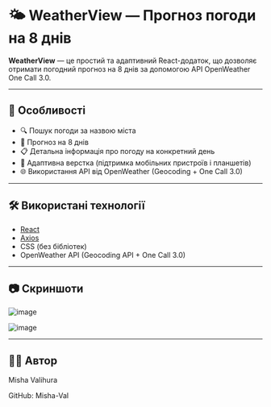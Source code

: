 # 🌤 WeatherView — Прогноз погоди на 8 днів

**WeatherView** — це простий та адаптивний React-додаток, що дозволяє отримати погодний прогноз на 8 днів за допомогою API OpenWeather One Call 3.0.

---

## 📌 Особливості

- 🔍 Пошук погоди за назвою міста
- 📆 Прогноз на 8 днів
- 📋 Детальна інформація про погоду на конкретний день
- 📱 Адаптивна верстка (підтримка мобільних пристроїв і планшетів)
- 🌐 Використання API від OpenWeather (Geocoding + One Call 3.0)

---

## 🛠 Використані технології

- [React](https://reactjs.org/)
- [Axios](https://axios-http.com/)
- CSS (без бібліотек)
- OpenWeather API (Geocoding API + One Call 3.0)

---

## 📷 Скриншоти

![image](https://github.com/user-attachments/assets/5f81456d-0348-4f81-a998-e285f48e990f)

![image](https://github.com/user-attachments/assets/e42b539c-97f8-4c2a-af26-abfc742bd6e4)

---

## 👨‍💻 Автор

Misha Valihura

GitHub: Misha-Val

